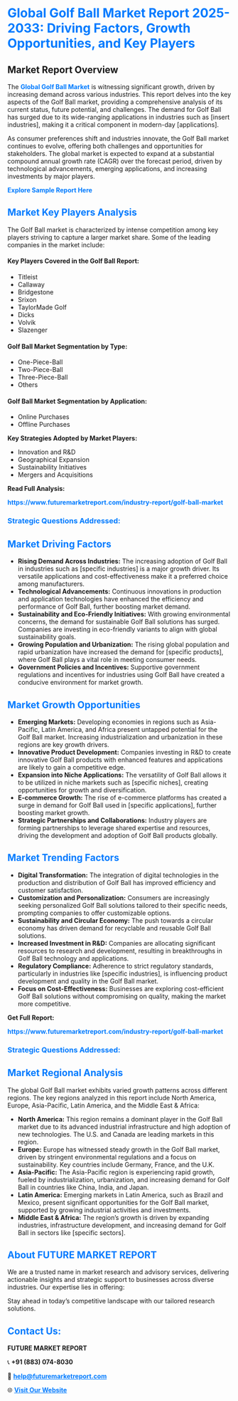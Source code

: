 <h1 style="color: #007BFF;">Global Golf Ball Market Report 2025-2033: Driving Factors, Growth Opportunities, and Key Players</h1>

<section id="overview">
<h2>Market Report Overview</h2>
<p>The <a href="https://www.futuremarketreport.com/industry-report/golf-ball-market" style="color: #007BFF; text-decoration: none;"><strong>Global Golf Ball Market</strong></a> is witnessing significant growth, driven by increasing demand across various industries. This report delves into the key aspects of the Golf Ball market, providing a comprehensive analysis of its current status, future potential, and challenges. The demand for Golf Ball has surged due to its wide-ranging applications in industries such as [insert industries], making it a critical component in modern-day [applications].</p>
<p>As consumer preferences shift and industries innovate, the Golf Ball market continues to evolve, offering both challenges and opportunities for stakeholders. The global market is expected to expand at a substantial compound annual growth rate (CAGR) over the forecast period, driven by technological advancements, emerging applications, and increasing investments by major players.</p>
</section>

<section id="overview">
<p><a href="https://www.futuremarketreport.com/request-sample/reportId=55099" style="color: #007BFF; text-decoration: none;"><strong>Explore Sample Report Here</strong></a></p>
</section>

<section id="key-players">
<h2 style="color: #007BFF;">Market Key Players Analysis</h2>
<p>The Golf Ball market is characterized by intense competition among key players striving to capture a larger market share. Some of the leading companies in the market include:</p>
<h4>Key Players Covered in the Golf Ball Report:</h4>
<ul><li>Titleist</li><li>Callaway</li><li>Bridgestone</li><li>Srixon</li><li>TaylorMade Golf</li><li>Dicks</li><li>Volvik</li><li>Slazenger</li></ul>
<h4>Golf Ball Market Segmentation by Type:</h4>
<ul><li>One-Piece-Ball</li><li>Two-Piece-Ball</li><li>Three-Piece-Ball</li><li>Others</li></ul>

<h4>Golf Ball Market Segmentation by Application:</h4>
<ul><li>Online Purchases</li><li>Offline Purchases</li></ul>
<p><strong>Key Strategies Adopted by Market Players:</strong></p>
<ul>
<li>Innovation and R&D</li>
<li>Geographical Expansion</li>
<li>Sustainability Initiatives</li>
<li>Mergers and Acquisitions</li>
</ul>
</section>

<section>
<p><strong>Read Full Analysis: </strong></p><a href="https://www.futuremarketreport.com/industry-report/golf-ball-market" style="color: #007BFF; text-decoration: none;"><strong>https://www.futuremarketreport.com/industry-report/golf-ball-market</strong></a>
<h3 style="color: #007BFF;">Strategic Questions Addressed:</h3>
</section>

<section id="driving-factors">
<h2 style="color: #007BFF;">Market Driving Factors</h2>
<ul>
<li><strong>Rising Demand Across Industries:</strong> The increasing adoption of Golf Ball in industries such as [specific industries] is a major growth driver. Its versatile applications and cost-effectiveness make it a preferred choice among manufacturers.</li>
<li><strong>Technological Advancements:</strong> Continuous innovations in production and application technologies have enhanced the efficiency and performance of Golf Ball, further boosting market demand.</li>
<li><strong>Sustainability and Eco-Friendly Initiatives:</strong> With growing environmental concerns, the demand for sustainable Golf Ball solutions has surged. Companies are investing in eco-friendly variants to align with global sustainability goals.</li>
<li><strong>Growing Population and Urbanization:</strong> The rising global population and rapid urbanization have increased the demand for [specific products], where Golf Ball plays a vital role in meeting consumer needs.</li>
<li><strong>Government Policies and Incentives:</strong> Supportive government regulations and incentives for industries using Golf Ball have created a conducive environment for market growth.</li>
</ul>
</section>

<section id="growth-opportunities">
<h2 style="color: #007BFF;">Market Growth Opportunities</h2>
<ul>
<li><strong>Emerging Markets:</strong> Developing economies in regions such as Asia-Pacific, Latin America, and Africa present untapped potential for the Golf Ball market. Increasing industrialization and urbanization in these regions are key growth drivers.</li>
<li><strong>Innovative Product Development:</strong> Companies investing in R&D to create innovative Golf Ball products with enhanced features and applications are likely to gain a competitive edge.</li>
<li><strong>Expansion into Niche Applications:</strong> The versatility of Golf Ball allows it to be utilized in niche markets such as [specific niches], creating opportunities for growth and diversification.</li>
<li><strong>E-commerce Growth:</strong> The rise of e-commerce platforms has created a surge in demand for Golf Ball used in [specific applications], further boosting market growth.</li>
<li><strong>Strategic Partnerships and Collaborations:</strong> Industry players are forming partnerships to leverage shared expertise and resources, driving the development and adoption of Golf Ball products globally.</li>
</ul>
</section>

<section id="trending-factors">
<h2 style="color: #007BFF;">Market Trending Factors</h2>
<ul>
<li><strong>Digital Transformation:</strong> The integration of digital technologies in the production and distribution of Golf Ball has improved efficiency and customer satisfaction.</li>
<li><strong>Customization and Personalization:</strong> Consumers are increasingly seeking personalized Golf Ball solutions tailored to their specific needs, prompting companies to offer customizable options.</li>
<li><strong>Sustainability and Circular Economy:</strong> The push towards a circular economy has driven demand for recyclable and reusable Golf Ball solutions.</li>
<li><strong>Increased Investment in R&D:</strong> Companies are allocating significant resources to research and development, resulting in breakthroughs in Golf Ball technology and applications.</li>
<li><strong>Regulatory Compliance:</strong> Adherence to strict regulatory standards, particularly in industries like [specific industries], is influencing product development and quality in the Golf Ball market.</li>
<li><strong>Focus on Cost-Effectiveness:</strong> Businesses are exploring cost-efficient Golf Ball solutions without compromising on quality, making the market more competitive.</li>
</ul>
</section>

<section>
<p><strong>Get Full Report: </strong></p><a href="https://www.futuremarketreport.com/industry-report/golf-ball-market" style="color: #007BFF; text-decoration: none;"><strong>https://www.futuremarketreport.com/industry-report/golf-ball-market</strong></a>
<h3 style="color: #007BFF;">Strategic Questions Addressed:</h3>
</section>


<section id="regional-analysis">
<h2 style="color: #007BFF;">Market Regional Analysis</h2>
<p>The global Golf Ball market exhibits varied growth patterns across different regions. The key regions analyzed in this report include North America, Europe, Asia-Pacific, Latin America, and the Middle East & Africa:</p>
<ul>
<li><strong>North America:</strong> This region remains a dominant player in the Golf Ball market due to its advanced industrial infrastructure and high adoption of new technologies. The U.S. and Canada are leading markets in this region.</li>
<li><strong>Europe:</strong> Europe has witnessed steady growth in the Golf Ball market, driven by stringent environmental regulations and a focus on sustainability. Key countries include Germany, France, and the U.K.</li>
<li><strong>Asia-Pacific:</strong> The Asia-Pacific region is experiencing rapid growth, fueled by industrialization, urbanization, and increasing demand for Golf Ball in countries like China, India, and Japan.</li>
<li><strong>Latin America:</strong> Emerging markets in Latin America, such as Brazil and Mexico, present significant opportunities for the Golf Ball market, supported by growing industrial activities and investments.</li>
<li><strong>Middle East & Africa:</strong> The region’s growth is driven by expanding industries, infrastructure development, and increasing demand for Golf Ball in sectors like [specific sectors].</li>
</ul>
</section>

<footer>
<h2 style="color: #007BFF;">About FUTURE MARKET REPORT</h2>
<p>We are a trusted name in market research and advisory services, delivering actionable insights and strategic support to businesses across diverse industries. Our expertise lies in offering:</p>

<p>Stay ahead in today’s competitive landscape with our tailored research solutions.</p>

<h2 style="color: #007BFF;">Contact Us:</h2>
<p><strong>FUTURE MARKET REPORT</strong></p>
<p>📞 <strong>+91 (883) 074-8030</strong></p>
<p>📧 <strong><a href="mailto:help@futuremarketreport.com" style="color: #007BFF;">help@futuremarketreport.com</a></strong></p>
<p>🌐 <strong><a href="https://www.futuremarketreport.com/" style="color: #007BFF;">Visit Our Website</a></strong></p>
</footer>